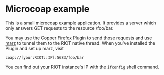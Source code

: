 Microcoap example
============

This is a small microcoap example application. It provides a server which only 
answers GET requests to the resource /foo/bar. 

You may use the Copper Firefox Plugin to send those requests and use 
[marz](https://github.com/sgso/marz) to tunnel them to the RIOT native thread.
When you've installed the Plugin and set up marz, visit

    coap://[your:RIOT::IP]:5683/foo/bar

You can find out your RIOT instance's IP with the ``ifconfig`` shell command.